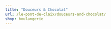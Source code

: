 ```yaml
---
title: "Douceurs & Chocolat"
url: /le-pont-de-claix/douceurs-and-chocolat/
shop: boulangerie
---
```

